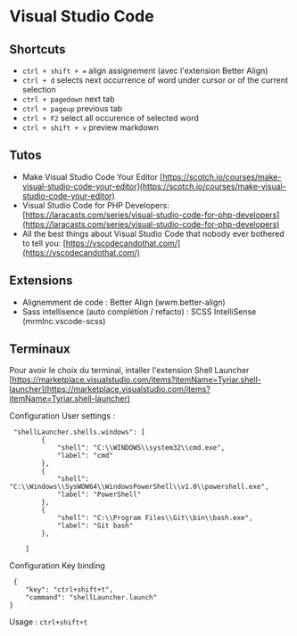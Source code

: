 # Visual Studio Code

## Shortcuts
* `ctrl + shift + =` align assignement (avec l'extension Better Align)&#x20;
* `ctrl + d` selects next occurrence of word under cursor or of the current selection
* `ctrl + pagedown` next tab
* `ctrl + pageup` previous tab
* `ctrl + F2` select all occurence of selected word
* `ctrl + shift + v` preview markdown

## Tutos
* Make Visual Studio Code Your Editor [https://scotch.io/courses/make-visual-studio-code-your-editor](https://scotch.io/courses/make-visual-studio-code-your-editor)
* Visual Studio Code for PHP Developers: [https://laracasts.com/series/visual-studio-code-for-php-developers](https://laracasts.com/series/visual-studio-code-for-php-developers)
* All the best things about Visual Studio Code that nobody ever bothered to tell you: [https://vscodecandothat.com/](https://vscodecandothat.com/)

## Extensions
* Alignemment de code : Better Align (wwm.better-align)
* Sass intellisence (auto complétion / refacto) : SCSS IntelliSense (mrmlnc.vscode-scss)

## Terminaux
Pour avoir le choix du terminal, intaller l'extension Shell Launcher [https://marketplace.visualstudio.com/items?itemName=Tyriar.shell-launcher](https://marketplace.visualstudio.com/items?itemName=Tyriar.shell-launcher)

Configuration User settings :

```
 "shellLauncher.shells.windows": [
        {
            "shell": "C:\\WINDOWS\\system32\\cmd.exe",
            "label": "cmd"
        },
        {
            "shell": "C:\\Windows\\SysWOW64\\WindowsPowerShell\\v1.0\\powershell.exe",
            "label": "PowerShell"
        },
        {
            "shell": "C:\\Program Files\\Git\\bin\\bash.exe",
            "label": "Git bash"
        },

    ]
```

Configuration Key binding

```
 {
    "key": "ctrl+shift+t",
    "command": "shellLauncher.launch"
}
```

Usage : `ctrl+shift+t`
